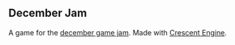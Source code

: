 ## December Jam

A game for the [december game jam](https://itch.io/jam/december-game-jam).  Made with [Crescent Engine](https://github.com/Chukobyte/crescent).
